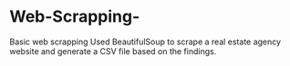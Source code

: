 # Web-Scrapping-
Basic web scrapping 
Used BeautifulSoup to scrape a real estate agency website and generate a CSV file based on the findings.
